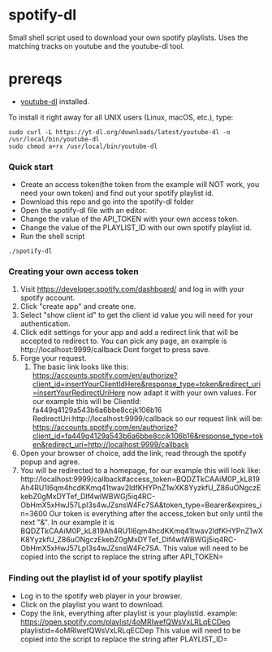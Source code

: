 # spotify-dl
Small shell script used to download your own spotify playlists. Uses the matching tracks on youtube and the youtube-dl tool.

# prereqs
- [youtube-dl](https://github.com/ytdl-org/youtube-dl) installed.

To install it right away for all UNIX users (Linux, macOS, etc.), type:
```shell script
sudo curl -L https://yt-dl.org/downloads/latest/youtube-dl -o /usr/local/bin/youtube-dl
sudo chmod a+rx /usr/local/bin/youtube-dl
```


### Quick start
- Create an access token(the token from the example will NOT work, you need your own token) and find out your spotify playlist id.
- Download this repo and go into the spotify-dl folder
- Open the spotify-dl file with an editor. 
- Change the value of the API_TOKEN with your own access token.   
- Change the value of the PLAYLIST_ID with our own spotify playlist id.
- Run the shell script
```shell
./spotify-dl
```


### Creating your own access token
1. Visit https://developer.spotify.com/dashboard/ and log in with your spotify account.
2. Click "create app" and create one.
3. Select "show client id" to get the client id value you will need for your
authentication.
4. Click edit settings for your app and add a redirect link that will be
accepted to redirect to. You can pick any page, an example is http://localhost:9999/callback
Dont forget to press save.
5. Forge your request. 
    1. The basic link looks like this:
      https://accounts.spotify.com/en/authorize?client_id=insertYourClientIdHere&response_type=token&redirect_uri=insertYourRedirectUriHere
      now adapt it with your own values. For our example this will be ClientId: fa449q4129a543b6a6bbe8ccjk106b16 RedirectUri:http://localhost:9999/callback
      so our request link will be: 
      https://accounts.spotify.com/en/authorize?client_id=fa449q4129a543b6a6bbe8ccjk106b16&response_type=token&redirect_uri=http://localhost:9999/callback
6. Open your browser of choice, add the link, read through the spotify popup and agree.
7. You will be redirected to a homepage, for our example this will look like:
    http://localhost:9999/callback#access_token=BQDZTkCAAiM0P_kL819Ah4RU1I6qm4hcdKKmq41twav2ldfKHYPnZ1wXK8YyzkfU_Z86uONgczEkebZ0gMxDYTef_Dlf4wlWBWGj5iq4RC-ObHmX5xHwJ57LpI3s4wJZsnsW4Fc7SA&token_type=Bearer&expires_in=3600
   Our token is everything after the access_token but only until the next "&". In our example it is BQDZTkCAAiM0P_kL819Ah4RU1I6qm4hcdKKmq41twav2ldfKHYPnZ1wXK8YyzkfU_Z86uONgczEkebZ0gMxDYTef_Dlf4wlWBWGj5iq4RC-ObHmX5xHwJ57LpI3s4wJZsnsW4Fc7SA. This value will need to be copied into the script to replace the string after API_TOKEN=


### Finding out the playlist id of your spotify playlist
- Log in to the spotify web player in your browser.
- Click on the playlist you want to download.
- Copy the link, everything after playlist is your playlistid.
example:
https://open.spotify.com/playlist/4oMRIwefQWsVxLRLqECDep
playlistid=4oMRIwefQWsVxLRLqECDep
This value will need to be copied into the script to replace the string after PLAYLIST_ID=
